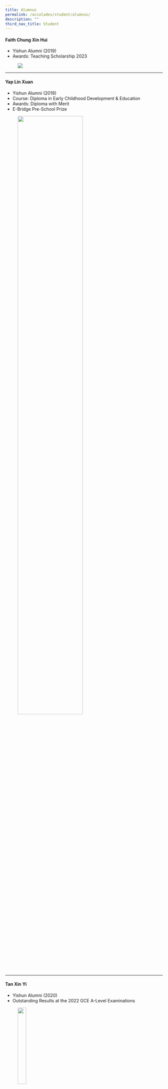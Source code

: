```yaml
---
title: Alumnus
permalink: /accolades/student/alumnus/
description: ""
third_nav_title: Student
---
```

#### Faith Chung Xin Hui

* Yishun Alumni (2019)
* Awards: Teaching Scholarship 2023

<figure><img src="/images/Accolades/Student/faith%20chung%20xin%20hui.jpg"></figure>

______________________________________________

#### Yap Lin Xuan

* Yishun Alumni (2019)
* Course: Diploma in Early Childhood Development &amp; Education
* Awards: Diploma with Merit
* E-Bridge Pre-School Prize

<figure><img src="/images/Accolades/Student/yap%20lin%20xuan.jpeg" style="width:70%"></figure>

________________________________________________

#### Tan Xin Yi

* Yishun Alumni (2020)
* Outstanding Results at the 2022 GCE A-Level Examinations

<figure><img src="/images/Accolades/Student/tan%20xin%20yi_photo.png" style="width:25%"></figure>

<figure><img src="/images/Accolades/Student/tan%20xin%20yi%20.png" style="width:50%"></figure>

_____________________________________________

#### Cedric Tay Shi Han and  Tan Su Xin

* Yishun Alumni (2019)
* Outstanding Results at the 2021 GCE A-Level Examinations

<figure><img src="/images/Accolades/Student/Congratulations%20on%20Outstanding%20A-Level%20Results.png" style="width:50%"></figure>

_______________________________________________
	
#### Sally Gloria Manik

* Yishun Alumni (2017)
* School of Management and Communication <br>
(Recipient of Ngee Ann Kongsi Scholarship)

_______________________________________________

#### Baey Kok Wee
	
* Yishun Alumni (2011)
* School of Management and Communication
* Recipient of:
	* RP Scholarship
	* Republic Award
	* Module Prize – Accounting
	* Module Prize – Employment Laws and Labour Relations
	* Module Prize – Manpower Planning, Resourcing and Management

_____________________________________________

#### Ryan Tan Yi En

* Yishun Alumni (2017)
* School of Technology for the Arts (Recipient of Republic Award)

_____________________________________________

#### Phyllis Oh Yu Hui

* Yishun Alumni (2015)
* Recipient of Swan &amp; Maclaren Gold Medal
* Diploma with Merit (Diploma in Media Design) from Singapore Polytechnic

<figure><img src="/images/Accolades/Student/PHYLLIS-OH-YU-HUI_1.jpg" style="width:50%"></figure>

____________________________________________

#### Huang Caihong

* YSS
* Singapore Polytechnic (Recipient of Director’s Honour Roll)

<figure><img src="/images/Accolades/Student/Huang%20Caihong.jpg" style="width:50%"></figure>

__________________________________________

#### Yeo Si Qi Levin

* YSS (2012-2015)
* Nanyang Polytechnic (Recipient of the Infinite Frameworks Silver Medal and Award for Outstanding Project Work)


<figure><img src="/images/Accolades/Student/Yeo%20Si%20Qi%20Levin.jpg" style="width:50%"></figure>

__________________________________________

#### Raiyan Mikael Suhairi

* YSS (2013-2016)
* Singapore Polytechnic (Recipient of the SP Engineering Scholarship)

<figure><img src="/images/Accolades/Student/Raiyan%20Mikael%20Suhairi.jpg" style="width:70%"></figure>

________________________________________

#### Denise Ong Li Jie

* YSS (2013-2016) – (7As for 2016 O Levels)
* NJC (2017-2018) 3 H2 distinctions and distinctions in GP, PW
* and MTL.

*“Gratitude. Resilience. Optimism. These are some of the virtues that
YSS has taught me over the 4 years. My life back then was like that of
a rollercoaster. But at the same time, my teachers were always there
with me through it all, checking up on me and believing in me. I will
always remember their care and concern. Thank you for providing me
with a lot of opportunities to develop myself as a positive person! In
addition, I am very thankful to have made some true friends.”*

<figure><img src="/images/Accolades/Student/Denise%20Ong%20Li%20Jie.jpg" style="width:50%"></figure>

______________________________________________________

#### Michel Sim

* YSS (2008-2011) (7 A1s in 2011 GCE O-Level Exam)
* AJC( 2012-2013) AJC Alpha Programme
* SUTD (2015 – present)

*“I will forever be grateful beyond words for the many inspiring
teachers and school mates that I have had the fortune of meeting
in YSS. Those four years have instilled in me the values of discipline
and diligence, and my teachers have shown me what a joy learning can
be. I am thankful for the sense of self-belief that I have gained through
the teachers and B.E. Project.”*


<figure><img src="/images/Accolades/Student/Michel%20Sim.png" style="width:50%"></figure>

________________________________________

#### Raphael Khoo

* YSS (2009-2012) (7 A1s in 2011 GCE O-Level Exam)
* HCI (2013-2014)
* University of London (Law) (2017)

*“My life in YSS has been full of struggles, setback and failures; yet, they
taught me the essential qualities of grit and determination. Through the
Values-In-Action Programme and leadership appointments in National
Cadet Corps and Prefectorial Board, I have learnt about the need to
remember our roots and give back to society in whatever ways I can.”*

<figure><img src="/images/Accolades/Student/Raphael%20Khoo.png" style="width:50%"></figure>

__________________________________________

#### Yoh Kai Xiang

* Currently Year 1student of Ngee Ann poly (FILM, SOUND, and Video)
* Graduated from YSS in 2015

Recipient of :

* Tay Eng Soon Scholarship
* Outstanding student Award (Nitec in Digital Audio and Video Production)
* Service Star Award 2017 (DIAMOND) from ITE College West
* GOLD Couse Medal award for Outstanding Performance in ITE

*“Yishun Sec school was where I began to have my taste of sweet
successes. The support that I got built my character, turning me from
a negative teenager who is often angry, to a positive person. The quote
that comes to my mind when I think about Yishun sec is “Life is like a
photography, we develop from the Negatives.”*


*“The teachers in the school did not give up on me and often encourage
me on. I used to fail a lot when I was in lower secondary, but teachers
spurred me on. So I learnt to step up and slowly through their guidance
and patience, they developed me to who I am today. I still keep contacts
with many of the students and staff of Yishun Sec as I would always be
grateful for what they have done for me.”*

<figure><img src="/images/Accolades/Student/Yoh%20Kai%20Xiang.jpg" style="width:70%"></figure>

__________________________________________

#### Salmah Sng Mei Wen

* Year 1 Student, Anderson Junior College
* Currently a Student Council in AJC
* YSS – 8 points for 2017 GCE O-Level Exam

*“I remember stepping into YSS as a Secondary 1 student with
non-existent self-esteem, with the only beliefs I had of myself being
that I wouldn’t go far in life and that I wasn’t capable of doing
anything good enough. I thought that I would just drift through
everything, get average results, take on no significant roles and
didn’t have any particular wants for myself. I had internalised the
idea that I didn’t deserve anything nor would I mean anything to anyone.”*


*“But YSS changed that for me. My academic performance exceeded
my imagination. I became Vice-Chairperson of my CCA
(St John Brigade Singapore), a prefectorial board team leader, and received
so many opportunities to involve myself in, like internationalisation trips,
public duties and competitions. The teachers are all caring.
Not only were they amazing at teaching, they had so much faith in me
even though I didn’t believe in myself. They are really dedicated in
their work. I honestly could not have made it this far without their
unrelenting love, guidance and belief in me.”*


*“If you told the me back then how much I would gain in YSS in the
four years , I only would have thought you were joking.
Well, I’m not joking now when I say that YSS was one of the best
decisions I’ve ever made. I’m so thankful to YSS and I wish everyone
greater success!”*

<figure><img src="/images/Accolades/Student/Salmah%20Sng%20Mei%20Wen.jpg" style="width:50%"></figure>


